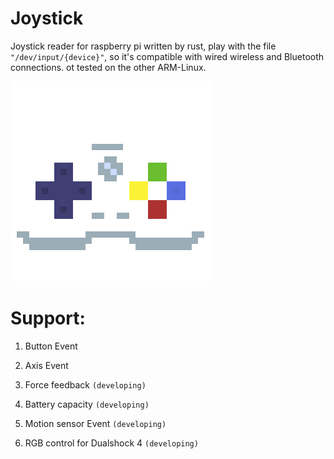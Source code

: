 # Joystick
Joystick reader for raspberry pi written by rust, play with the file 
`"/dev/input/{device}"`, so it's compatible with wired wireless and Bluetooth connections. ot tested on the other ARM-Linux.

![Alt text](icon.png "Optional title")

# Support:

1. Button Event

2. Axis Event

3. Force feedback `(developing)`

4. Battery capacity `(developing)`

5. Motion sensor Event `(developing)`

5. RGB control for Dualshock 4 `(developing)`